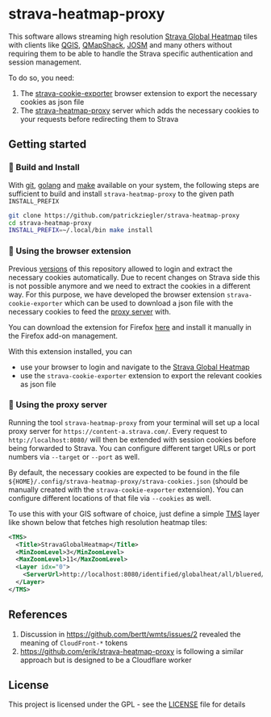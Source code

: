 # strava-heatmap-proxy

This software allows streaming high resolution [Strava Global Heatmap](https://www.strava.com/maps/global-heatmap) tiles with clients like [QGIS](https://qgis.org/de/site/), [QMapShack](https://github.com/Maproom/qmapshack/wiki), [JOSM](https://josm.openstreetmap.de/) and many others without requiring them to be able to handle the Strava specific authentication and session management.

To do so, you need:
1. The [strava-cookie-exporter](strava-cookie-exporter.xpi) browser extension to export the necessary cookies as json file
1. The [strava-heatmap-proxy](#using-the-proxy-server) server which adds the necessary cookies to your requests before redirecting them to Strava

## Getting started

### :hammer: Build and Install

With [git](https://git-scm.com/downloads), [golang](https://go.dev/) and [make](https://www.gnu.org/software/make/) available on your system, the following steps are sufficient to build and install `strava-heatmap-proxy` to the given path `INSTALL_PREFIX`

```sh
git clone https://github.com/patrickziegler/strava-heatmap-proxy
cd strava-heatmap-proxy
INSTALL_PREFIX=~/.local/bin make install
```

### :jigsaw: Using the browser extension

Previous [versions](https://github.com/patrickziegler/strava-heatmap-proxy/tree/v1) of this repository allowed to login and extract the necessary cookies automatically.
Due to recent changes on Strava side this is not possible anymore and we need to extract the cookies in a different way.
For this purpose, we have developed the browser extension `strava-cookie-exporter` which can be used to download a json file with the necessary cookies to feed the [proxy server](#using-the-proxy-server) with.

You can download the extension for Firefox [here](strava-cookie-exporter.xpi) and install it manually in the Firefox add-on management.

With this extension installed, you can
- use your browser to login and navigate to the [Strava Global Heatmap](https://www.strava.com/maps/global-heatmap)
- use the `strava-cookie-exporter` extension to export the relevant cookies as json file

### :arrows_counterclockwise: Using the proxy server

Running the tool `strava-heatmap-proxy` from your terminal will set up a local proxy server for `https://content-a.strava.com/`.
Every request to `http://localhost:8080/` will then be extended with session cookies before being forwarded to Strava.
You can configure different target URLs or port numbers via `--target` or `--port` as well.

By default, the necessary cookies are expected to be found in the file `${HOME}/.config/strava-heatmap-proxy/strava-cookies.json` (should be manually created with the `strava-cookie-exporter` extension).
You can configure different locations of that file via `--cookies` as well.

To use this with your GIS software of choice, just define a simple [TMS](https://wiki.openstreetmap.org/wiki/TMS) layer like shown below that fetches high resolution heatmap tiles:

```xml
<TMS>
  <Title>StravaGlobalHeatmap</Title>
  <MinZoomLevel>3</MinZoomLevel>
  <MaxZoomLevel>11</MaxZoomLevel>
  <Layer idx="0">
    <ServerUrl>http://localhost:8080/identified/globalheat/all/bluered/%1/%2/%3.png?v=19</ServerUrl>
  </Layer>
</TMS>
```

## References

1. Discussion in https://github.com/bertt/wmts/issues/2 revealed the meaning of `CloudFront-*` tokens
1. https://github.com/erik/strava-heatmap-proxy is following a similar approach but is designed to be a Cloudflare worker

## License

This project is licensed under the GPL - see the [LICENSE](LICENSE) file for details
